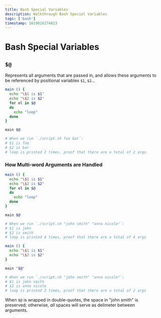 ```yaml
---
title: Bash Special Variables
description: Walkthrough Bash Special Variables
tags: ['bash']
timestamp: 1619016274823
---
```


# Bash Special Variables

## `$@`

Represents all arguments that are passed in, and allows these arguments to be referenced by positional variables `$1`, `$2`...

```bash
main () {
  echo "\$1 is $1"
  echo "\$2 is $2"
  for el in $@
  do
    echo "loop"
  done
}

main $@

# When we run `./script.sh foo bar`:
# $1 is foo
# $2 is bar
# loop is printed 2 times, proof that there are a total of 2 args
```

### How Multi-word Arguments are Handled

```bash
main () {
  echo "\$1 is $1"
  echo "\$2 is $2"
  for el in $@
  do
    echo "loop"
  done
}

main $@

# When we run `./script.sh "john smith" "anna nicole"`:
# $1 is john
# $2 is smith
# loop is printed 4 times, proof that there are a total of 4 args
```

```bash
main () {
  echo "\$1 is $1"
  echo "\$2 is $2"
}

main "$@"

# When we run `./script.sh "john smith" "anna nicole"`:
# $1 is john smith
# $2 is anna nicole
# loop is printed 2 times, proof that there are a total of 2 args
```

When `$@` is wrapped in double-quotes, the space in "john smith" is preserved; otherwise, _all_ spaces will serve as delimeter between arguments.
